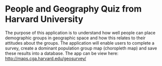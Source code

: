 # People and Geography Quiz from Harvard University
The purpose of this application is to understand how well people can place demographic 
groups in geographic space and how this relates to their attitudes about the groups. The application will enable users to complete a survey, create a dominant population group map (choropleth map) and save these results into a database.
The app can be view here: http://maps.cga.harvard.edu/geosurvey/
